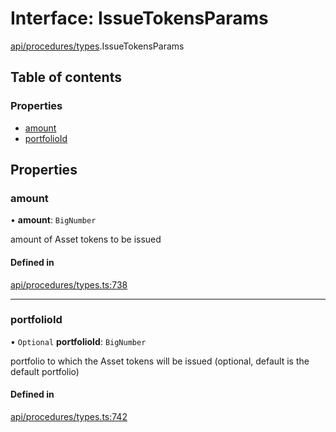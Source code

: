 # Interface: IssueTokensParams

[api/procedures/types](../wiki/api.procedures.types).IssueTokensParams

## Table of contents

### Properties

- [amount](../wiki/api.procedures.types.IssueTokensParams#amount)
- [portfolioId](../wiki/api.procedures.types.IssueTokensParams#portfolioid)

## Properties

### amount

• **amount**: `BigNumber`

amount of Asset tokens to be issued

#### Defined in

[api/procedures/types.ts:738](https://github.com/PolymeshAssociation/polymesh-sdk/blob/8a9e72221/src/api/procedures/types.ts#L738)

___

### portfolioId

• `Optional` **portfolioId**: `BigNumber`

portfolio to which the Asset tokens will be issued (optional, default is the default portfolio)

#### Defined in

[api/procedures/types.ts:742](https://github.com/PolymeshAssociation/polymesh-sdk/blob/8a9e72221/src/api/procedures/types.ts#L742)
